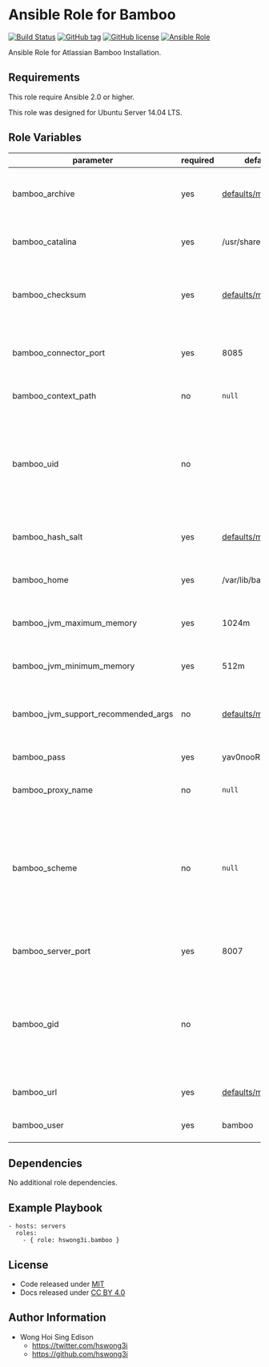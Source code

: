 Ansible Role for Bamboo
=======================

[![Build Status](https://travis-ci.org/pantarei/ansible-role-bamboo.svg?branch=master)](https://travis-ci.org/pantarei/ansible-role-bamboo)
[![GitHub tag](https://img.shields.io/github/tag/pantarei/ansible-role-bamboo.svg)](https://github.com/pantarei/ansible-role-bamboo)
[![GitHub license](https://img.shields.io/github/license/pantarei/ansible-role-bamboo.svg)](https://github.com/pantarei/ansible-role-bamboo/blob/master/LICENSE)
[![Ansible Role](https://img.shields.io/ansible/role/5984.svg)](https://galaxy.ansible.com/detail#/role/5984)

Ansible Role for Atlassian Bamboo Installation.

Requirements
------------

This role require Ansible 2.0 or higher.

This role was designed for Ubuntu Server 14.04 LTS.

Role Variables
--------------

<table>
<colgroup>
<col width="20%" />
<col width="20%" />
<col width="20%" />
<col width="20%" />
<col width="20%" />
</colgroup>
<thead>
<tr class="header">
<th>parameter</th>
<th>required</th>
<th>default</th>
<th>choices</th>
<th>comments</th>
</tr>
</thead>
<tbody>
<tr class="odd">
<td>bamboo_archive</td>
<td>yes</td>
<td><a href="https://github.com/pantarei/ansible-role-bamboo/blob/master/defaults/main.yml">defaults/main.yml</a></td>
<td></td>
<td>Download archive filename for cache during (re)install.</td>
</tr>
<tr class="even">
<td>bamboo_catalina</td>
<td>yes</td>
<td>/usr/share/bamboo</td>
<td></td>
<td>Location for the Bamboo installation directory.</td>
</tr>
<tr class="odd">
<td>bamboo_checksum</td>
<td>yes</td>
<td><a href="https://github.com/pantarei/ansible-role-bamboo/blob/master/defaults/main.yml">defaults/main.yml</a></td>
<td></td>
<td>Download archive sha256 checksum for cache during (re)install.</td>
</tr>
<tr class="even">
<td>bamboo_connector_port</td>
<td>yes</td>
<td>8085</td>
<td></td>
<td>Bamboo Apache Tomcat connector port.</td>
</tr>
<tr class="odd">
<td>bamboo_context_path</td>
<td>no</td>
<td><code>null</code></td>
<td></td>
<td>Pass value as <code>path</code> to <a href="https://github.com/pantarei/ansible-role-bamboo/blob/master/templates/usr/share/bamboo/conf/server.xml.j2">template</a>.</td>
</tr>
<tr class="even">
<td>bamboo_uid</td>
<td>no</td>
<td></td>
<td></td>
<td>Specifying the UID for shared storage. NOTE: This value should only be set once before deploying and then never changed.</td>
</tr>
<tr class="odd">
<td>bamboo_hash_salt</td>
<td>yes</td>
<td><a href="https://github.com/pantarei/ansible-role-bamboo/blob/master/defaults/main.yml">defaults/main.yml</a></td>
<td></td>
<td>Specific password hash salt for sha512.</td>
</tr>
<tr class="even">
<td>bamboo_home</td>
<td>yes</td>
<td>/var/lib/bamboo</td>
<td></td>
<td>Location for the Bamboo home directory.</td>
</tr>
<tr class="odd">
<td>bamboo_jvm_maximum_memory</td>
<td>yes</td>
<td>1024m</td>
<td></td>
<td>Bamboo JVM maximum memory usage.</td>
</tr>
<tr class="even">
<td>bamboo_jvm_minimum_memory</td>
<td>yes</td>
<td>512m</td>
<td></td>
<td>Bamboo JVM minimum memory usage.</td>
</tr>
<tr class="odd">
<td>bamboo_jvm_support_recommended_args</td>
<td>no</td>
<td><a href="https://github.com/pantarei/ansible-role-bamboo/blob/master/defaults/main.yml">defaults/main.yml</a></td>
<td></td>
<td>Atlassian Support recommended JVM arguments.</td>
</tr>
<tr class="even">
<td>bamboo_pass</td>
<td>yes</td>
<td>yav0nooR</td>
<td></td>
<td>Password for Bamboo system user.</td>
</tr>
<tr class="odd">
<td>bamboo_proxy_name</td>
<td>no</td>
<td><code>null</code></td>
<td></td>
<td>Pass value as <code>proxyName</code> to <a href="https://github.com/pantarei/ansible-role-bamboo/blob/master/templates/usr/share/bamboo/conf/server.xml.j2">template</a>.</td>
</tr>
<tr class="even">
<td>bamboo_scheme</td>
<td>no</td>
<td><code>null</code></td>
<td><ul>
<li><code>null</code></li>
<li>http</li>
<li>https</li>
</ul></td>
<td>Install Bamboo in standalone mode if <code>null</code>, or integrating with Apache using HTTP if <code>http</code>, or integrating with Apache using HTTPS if <code>https</code>.</td>
</tr>
<tr class="odd">
<td>bamboo_server_port</td>
<td>yes</td>
<td>8007</td>
<td></td>
<td>Bamboo Apache Tomcat server port.</td>
</tr>
<tr class="even">
<td>bamboo_gid</td>
<td>no</td>
<td></td>
<td></td>
<td>Specifying the GID for shared storage. NOTE: This value should only be set once before deploying and then never changed.</td>
</tr>
<tr class="odd">
<td>bamboo_url</td>
<td>yes</td>
<td><a href="https://github.com/pantarei/ansible-role-bamboo/blob/master/defaults/main.yml">defaults/main.yml</a></td>
<td></td>
<td>URL for download archive.</td>
</tr>
<tr class="even">
<td>bamboo_user</td>
<td>yes</td>
<td>bamboo</td>
<td></td>
<td>Username for Bamboo system user.</td>
</tr>
</tbody>
</table>

Dependencies
------------

No additional role dependencies.

Example Playbook
----------------

    - hosts: servers
      roles:
        - { role: hswong3i.bamboo }

License
-------

-   Code released under [MIT](https://github.com/pantarei/ansible-role-bamboo/blob/master/LICENSE)
-   Docs released under [CC BY 4.0](http://creativecommons.org/licenses/by/4.0/)

Author Information
------------------

-   Wong Hoi Sing Edison
    -   <https://twitter.com/hswong3i>
    -   <https://github.com/hswong3i>

